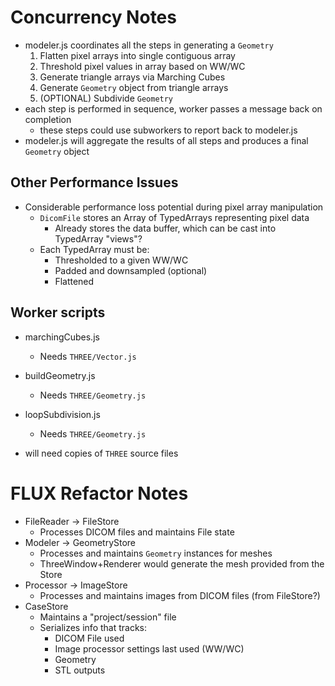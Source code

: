 
# Concurrency Notes

- modeler.js coordinates all the steps in generating a `Geometry`
	1. Flatten pixel arrays into single contiguous array
	2. Threshold pixel values in array based on WW/WC
	3. Generate triangle arrays via Marching Cubes
	4. Generate `Geometry` object from triangle arrays
	5. (OPTIONAL) Subdivide `Geometry`
- each step is performed in sequence, worker passes a message back on completion
	- these steps could use subworkers to report back to modeler.js
- modeler.js will aggregate the results of all steps and produces a final `Geometry` object

## Other Performance Issues

- Considerable performance loss potential during pixel array manipulation
	- `DicomFile` stores an Array of TypedArrays representing pixel data
		- Already stores the data buffer, which can be cast into TypedArray "views"?
	- Each TypedArray must be:
		- Thresholded to a given WW/WC
		- Padded and downsampled (optional)
		- Flattened

## Worker scripts

- marchingCubes.js
	- Needs `THREE/Vector.js`

- buildGeometry.js
	- Needs `THREE/Geometry.js`

- loopSubdivision.js
	- Needs `THREE/Geometry.js`

- will need copies of `THREE` source files

# FLUX Refactor Notes

- FileReader -> FileStore
	- Processes DICOM files and maintains File state
- Modeler -> GeometryStore
	- Processes and maintains `Geometry` instances for meshes
	- ThreeWindow+Renderer would generate the mesh provided from the Store
- Processor -> ImageStore
	- Processes and maintains images from DICOM files (from FileStore?)
- CaseStore
	- Maintains a "project/session" file
	- Serializes info that tracks:
		- DICOM File used
		- Image processor settings last used (WW/WC)
		- Geometry
		- STL outputs
